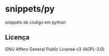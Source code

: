 # snippets/py

snippets de código em python

## Licença

GNU Affero General Public License v3 (AGPL-3.0)

